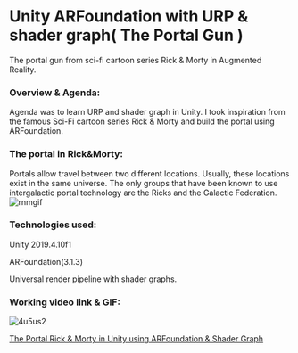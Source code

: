 # Unity ARFoundation with URP & shader graph( The Portal Gun )
The portal gun from sci-fi cartoon series Rick & Morty in Augmented Reality.
### Overview & Agenda:
Agenda was to learn URP and shader graph in Unity. I took inspiration from the famous Sci-Fi cartoon series Rick & Morty and build
the portal using ARFoundation.
### The portal in Rick&Morty:
Portals allow travel between two different locations. Usually, these locations exist in the same universe. The only groups that have been known to use intergalactic portal technology are the Ricks and the Galactic Federation.
![rnmgif](https://user-images.githubusercontent.com/77329786/104848577-a6a0cb00-590b-11eb-8cc8-43eb9f9cf312.gif)
### Technologies used:
Unity 2019.4.10f1

ARFoundation(3.1.3)

Universal render pipeline with shader graphs.
### Working video link & GIF:


![4u5us2](https://user-images.githubusercontent.com/77329786/104848412-def3d980-590a-11eb-9e67-f7e5cb1ff8fb.gif)

[The Portal Rick & Morty in Unity using ARFoundation & Shader Graph](https://drive.google.com/file/d/1mfOMREJlZaZ5d5tJSWHarKnqljKPnWol/view?usp=drivesdk)
